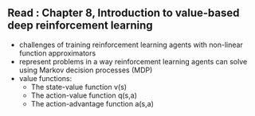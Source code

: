Read : Chapter 8, Introduction to value-based deep reinforcement learning
---
- challenges of training reinforcement learning agents with non-linear function approximators
- represent problems in a way reinforcement learning agents can solve using Markov decision processes (MDP)
- value functions: 
  - The state-value function v(s)
  - The action-value function q(s,a)
  - The action-advantage function a(s,a)
